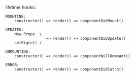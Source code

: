 lifetime hooks:
    
    MOUNTING:
        constructor() => render() => componentDidMount()
    
    UPDATES:
        New Props  \
                      => render() => componentDidUpdate()
        setStqte() /
            
    UNMOUNTING:
        constructor() => render() => componentWillUnmount()
    
    ERROR:
        constructor() => render() => componentDidCatch()
